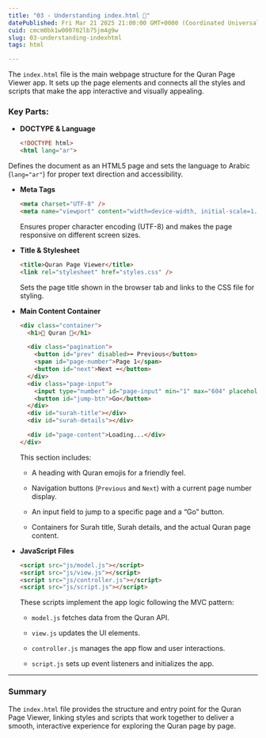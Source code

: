 ```yaml
---
title: "03 - Understanding index.html 📝"
datePublished: Fri Mar 21 2025 21:00:00 GMT+0000 (Coordinated Universal Time)
cuid: cmcm0bk1w000702lb75jm4g9w
slug: 03-understanding-indexhtml
tags: html

---
```


The `index.html` file is the main webpage structure for the Quran Page Viewer app. It sets up the page elements and connects all the styles and scripts that make the app interactive and visually appealing.

### Key Parts:

* **DOCTYPE & Language**
    
    ```html
    <!DOCTYPE html>
    <html lang="ar">
    ```
    

Defines the document as an HTML5 page and sets the language to Arabic (`lang="ar"`) for proper text direction and accessibility.

* **Meta Tags**
    
    ```html
    <meta charset="UTF-8" />
    <meta name="viewport" content="width=device-width, initial-scale=1.0" />
    ```
    
    Ensures proper character encoding (UTF-8) and makes the page responsive on different screen sizes.
    
* **Title & Stylesheet**
    
    ```html
    <title>Quran Page Viewer</title>
    <link rel="stylesheet" href="styles.css" />
    ```
    
    Sets the page title shown in the browser tab and links to the CSS file for styling.
    
* **Main Content Container**
    
    ```html
    <div class="container">
      <h1>📖 Quran 📖</h1>
    
      <div class="pagination">
        <button id="prev" disabled>⬅️ Previous</button>
        <span id="page-number">Page 1</span>
        <button id="next">Next ➡️</button>
      </div>
      <div class="page-input">
        <input type="number" id="page-input" min="1" max="604" placeholder="Page" />
        <button id="jump-btn">Go</button>
      </div>
      <div id="surah-title"></div>
      <div id="surah-details"></div>
    
      <div id="page-content">Loading...</div>
    </div>
    ```
    
    This section includes:
    
    * A heading with Quran emojis for a friendly feel.
        
    * Navigation buttons (`Previous` and `Next`) with a current page number display.
        
    * An input field to jump to a specific page and a “Go” button.
        
    * Containers for Surah title, Surah details, and the actual Quran page content.
        
* **JavaScript Files**
    
    ```html
    <script src="js/model.js"></script>
    <script src="js/view.js"></script>
    <script src="js/controller.js"></script>
    <script src="js/script.js"></script>
    ```
    
    These scripts implement the app logic following the MVC pattern:
    
    * `model.js` fetches data from the Quran API.
        
    * `view.js` updates the UI elements.
        
    * `controller.js` manages the app flow and user interactions.
        
    * `script.js` sets up event listeners and initializes the app.
        

---

### Summary

The `index.html` file provides the structure and entry point for the Quran Page Viewer, linking styles and scripts that work together to deliver a smooth, interactive experience for exploring the Quran page by page.